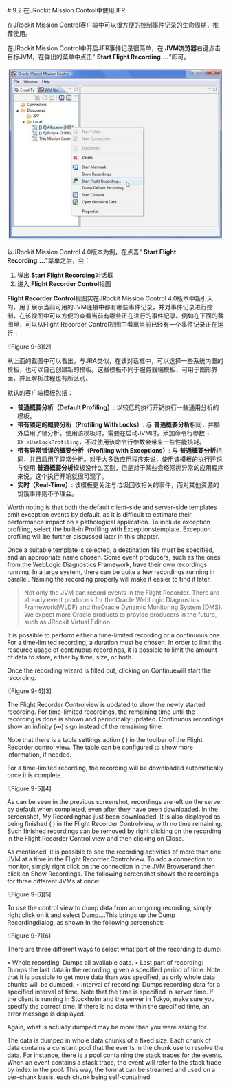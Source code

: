 <a name="9.2" />
# 9.2 在JRockit Mission Control中使用JFR

在JRockit Mission Control客户端中可以很方便的控制事件记录的生命周期，推荐使用。

在JRockit Mission Control中开启JFR事件记录很简单，在 **JVM浏览器**右键点击目标JVM，在弹出的菜单中点击" **Start Flight Recording....**"即可。

![Figure 9-2][1]

以JRockit Mission Control 4.0版本为例，在点击" **Start Flight Recording....**"菜单之后，会：

1. 弹出 **Start Flight Recording**对话框
2. 进入 **Flight Recorder Control**视图

**Flight Recorder Control**视图实在JRockit Mission Control 4.0版本中新引入的，用于展示当前可用的JVM连接中都有哪些事件记录，并对事件记录进行控制。在该视图中可以方便的查看当前有哪些正在进行的事件记录。例如在下面的截图里，可以从Flight Recorder Control视图中看出当前已经有一个事件记录正在运行：

![Figure 9-3][2]

从上面的截图中可以看出，与JRA类似，在该对话框中，可以选择一些系统内置的模板，也可以自己创建新的模板。这些模板不同于服务器端模板，可用于图形界面，并且解析过程也有所区别。

默认的客户端模板包括：

* **普通概要分析（Default Profiling）**: 以较低的执行开销执行一些通用分析的模板。
* **带有锁定的概要分析（Profiling With Locks）**: 与 **普通概要分析**相同，并额外启用了锁分析。使用该模板时，需要在启动JVM时，添加命令行参数 `-XX:+UseLockProfiling`，不过使用该命令行参数会带来一些性能损耗。
* **带有异常错误的概要分析（Profiling with Exceptions）**: 与 **普通概要分析**相同，并且启用了异常分析。对于大多数应用程序来说，使用该模板的执行开销与使用 **普通概要分析**模板没什么区别，但是对于某些会经常抛异常的应用程序来说，这个执行开销就很可观了。
* **实时（Real-Time）**: 该模板更关注与垃圾回收相关的事件，而对其他资源的饥饿事件则不予理会。

Worth noting is that both the default client-side and server-side templates omit 
exception events by default, as it is difficult to estimate their performance impact 
on a pathological application. To include exception profiling, select the built-in 
Profiling with Exceptionstemplate. Exception profiling will be further discussed 
later in this chapter.

Once a suitable template is selected, a destination file must be specified, and an 
appropriate name chosen. Some event producers, such as the ones from the WebLogic 
Diagnostics Framework, have their own recordings running. In a large system, there 
can be quite a few recordings running in parallel. Naming the recording properly will 
make it easier to find it later.

>Not only the JVM can record events in the Flight Recorder. There 
are already event producers for the Oracle WebLogic Diagnostics 
Framework(WLDF) and theOracle Dynamic Monitoring System
(DMS). We expect more Oracle products to provide producers in 
the future, such as JRockit Virtual Edition.

It is possible to perform either a time-limited recording or a continuous one. For a 
time-limited recording, a duration must be chosen. In order to limit the resource 
usage of continuous recordings, it is possible to limit the amount of data to store, 
either by time, size, or both.

Once the recording wizard is filled out, clicking on Continuewill start the recording.

![Figure 9-4][3]

The Flight Recorder Controlview is updated to show the newly started recording. 
For time-limited recordings, the remaining time until the recording is done is shown 
and periodically updated. Continuous recordings show an infinity (∞) sign instead of 
the remaining time.

Note that there is a table settings action (  ) in the toolbar of the Flight Recorder 
control view. The table can be configured to show more information, if needed.

For a time-limited recording, the recording will be downloaded automatically once it 
is complete.

![Figure 9-5][4]

As can be seen in the previous screenshot, recordings are left on the server by default 
when completed, even after they have been downloaded. In the screenshot, My 
Recordinghas just been downloaded. It is also displayed as being finished (  ) in 
the Flight Recorder Controlview, with no time remaining. Such finished recordings 
can be removed by right clicking on the recording in the Flight Recorder Control
view and then clicking on Close.

As mentioned, it is possible to see the recording activities of more than one JVM at a 
time in the Flight Recorder Controlview. To add a connection to monitor, simply right 
click on the connection in the JVM Browserand then click on Show Recordings. The 
following screenshot shows the recordings for three different JVMs at once:

![Figure 9-6][5]

To use the control view to dump data from an ongoing recording, simply right click 
on it and select Dump....This brings up the Dump Recordingdialog, as shown in 
the following screenshot:

![Figure 9-7][6]

There are three different ways to select what part of the recording to dump:

•	 Whole recording: Dumps all available data.
•	 Last part of recording: Dumps the last data in the recording, given a 
specified period of time. Note that it is possible to get more data than was 
specified, as only whole data chunks will be dumped.
•	 Interval of recording: Dumps recording data for a specified interval of 
time. Note that the time is specified in server time. If the client is running in 
Stockholm and the server in Tokyo, make sure you specify the correct time. 
If there is no data within the specified time, an error message is displayed.

Again, what is actually dumped may be more than you were asking for. 

The data is dumped in whole data chunks of a fixed size. Each chunk of data 
contains a constant pool that the events in the chunk use to resolve the data. For 
instance, there is a pool containing the stack traces for the events. When an event 
contains a stack trace, the event will refer to the stack trace by index in the pool. This 
way, the format can be streamed and used on a per-chunk basis, each chunk being 
self-contained






[1]:    ../images/9-2.jpg
[1]:    ../images/9-3.jpg